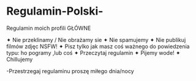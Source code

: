 # Regulamin-Polski-
Regulamin moich profili GŁÓWNE

✦ Nie przeklinamy / Nie obrażamy sie
                                                                                                             ✦ Nie spamujemy
                                                                                       ✦ Nie publikuj filmów zdjęc NSFW!
                                                     ✦ Pisz tylko jak masz coś ważnego do powiedzenia typu: ho pogramy ,lub coś
                                      ✦ Przeczytaj regulamin
                                                  ✦ Pijemy wode!
                                            ✦ Chillujemy 

-Przestrzegaj regulaminu proszę
miłego dnia/nocy
